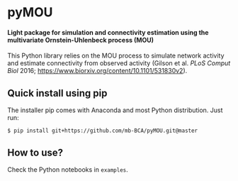 # pyMOU
#### Light package for simulation and connectivity estimation using the multivariate Ornstein-Uhlenbeck process (MOU)


This Python library relies on the MOU process to simulate network activity and estimate connectivity from observed activity (Gilson et al. *PLoS Comput Biol* 2016; https://www.biorxiv.org/content/10.1101/531830v2).

## Quick install using pip 

The installer pip comes with Anaconda and most Python distribution. Just run:

    $ pip install git+https://github.com/mb-BCA/pyMOU.git@master

## How to use?

Check the Python notebooks in `examples`.
